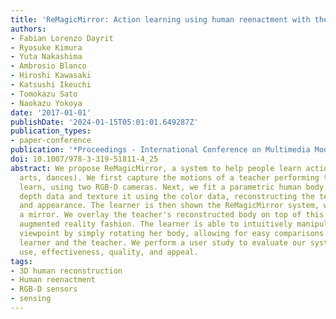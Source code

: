 ```yaml
---
title: 'ReMagicMirror: Action learning using human reenactment with the mirror metaphor'
authors:
- Fabian Lorenzo Dayrit
- Ryosuke Kimura
- Yuta Nakashima
- Ambrosio Blanco
- Hiroshi Kawasaki
- Katsushi Ikeuchi
- Tomokazu Sato
- Naokazu Yokoya
date: '2017-01-01'
publishDate: '2024-01-15T05:01:01.649287Z'
publication_types:
- paper-conference
publication: '*Proceedings - International Conference on Multimedia Modeling (MMM)*'
doi: 10.1007/978-3-319-51811-4_25
abstract: We propose ReMagicMirror, a system to help people learn actions (e.g., martial
  arts, dances). We first capture the motions of a teacher performing the action to
  learn, using two RGB-D cameras. Next, we fit a parametric human body model to the
  depth data and texture it using the color data, reconstructing the teacher's motion
  and appearance. The learner is then shown the ReMagicMirror system, which acts as
  a mirror. We overlay the teacher's reconstructed body on top of this mirror in an
  augmented reality fashion. The learner is able to intuitively manipulate the reconstruction's
  viewpoint by simply rotating her body, allowing for easy comparisons between the
  learner and the teacher. We perform a user study to evaluate our system's ease of
  use, effectiveness, quality, and appeal.
tags:
- 3D human reconstruction
- Human reenactment
- RGB-D sensors
- sensing
---
```

